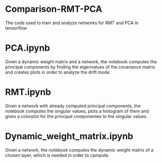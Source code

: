 # Comparison-RMT-PCA
The code used to train and analyze networks for RMT and PCA in tensorflow

# PCA.ipynb
Given a dynamic weight matrix and a network, the notebook computes the principal components by finding the eigenvalues of the covariance matrix and creates plots in order to analyze the drift mode.

# RMT.ipynb
Given a network with already computed principal components, the notebook computes the singular values, plots a histogram of them and gives a colorplot for the principal componentes to the singular values.

# Dynamic_weight_matrix.ipynb
Given a network, the notebook computes the dynamic weight matrix of a chosen layer, which is needed in order to cpmpute.

